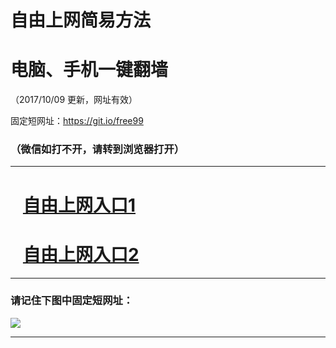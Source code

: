 ﻿# 自由上网简易方法

# 电脑、手机一键翻墙

（2017/10/09 更新，网址有效）

固定短网址：https://git.io/free99

### （微信如打不开，请转到浏览器打开）


***





# &nbsp;&nbsp; <a href="http://ft1002823898.fwq-tz-1001.info/fwqtz01.html?t=100900120800 " target="_blank">自由上网入口1</a>
# &nbsp;&nbsp; <a href="http://ft2411021044.fwq-tz-1002.info/fwqtz02.html?t=100900129757 " target="_blank">自由上网入口2</a>
***

### 请记住下图中固定短网址：

<img src="https://s3-us-west-2.amazonaws.com/fwq-1001/yjfq-20170905okok.png" /> 


***


